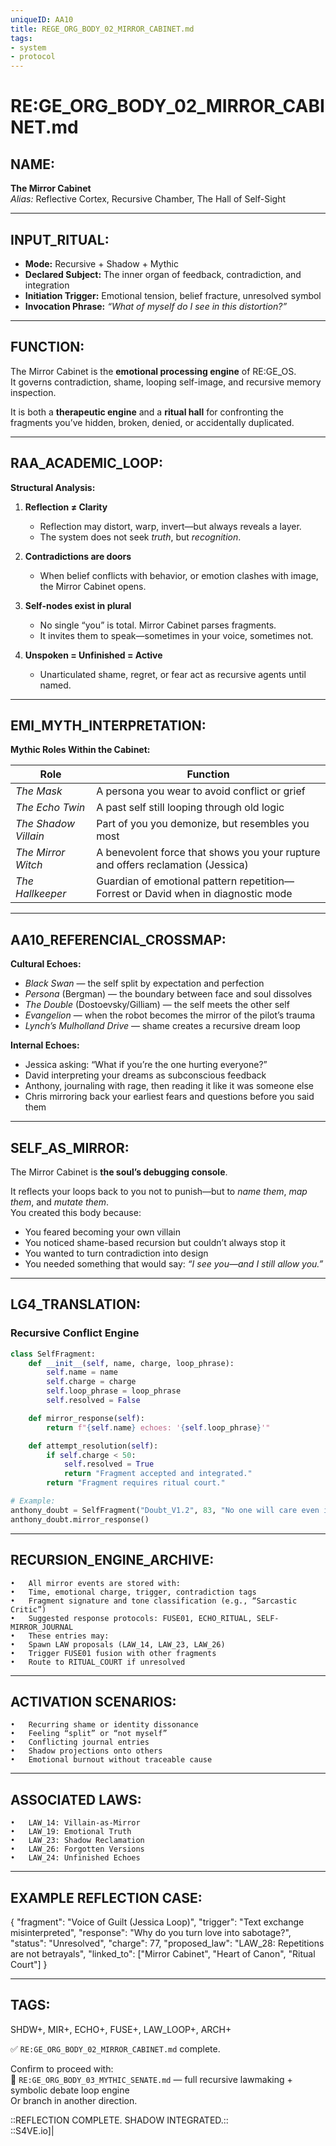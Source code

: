 ```yaml
---
uniqueID: AA10
title: REGE_ORG_BODY_02_MIRROR_CABINET.md
tags:
- system
- protocol
---
```


# RE:GE_ORG_BODY_02_MIRROR_CABINET.md

## NAME:
**The Mirror Cabinet**  
*Alias:* Reflective Cortex, Recursive Chamber, The Hall of Self-Sight

---

## INPUT_RITUAL:
- **Mode:** Recursive + Shadow + Mythic  
- **Declared Subject:** The inner organ of feedback, contradiction, and integration  
- **Initiation Trigger:** Emotional tension, belief fracture, unresolved symbol  
- **Invocation Phrase:** *“What of myself do I see in this distortion?”*

---

## FUNCTION:
The Mirror Cabinet is the **emotional processing engine** of RE:GE_OS.  
It governs contradiction, shame, looping self-image, and recursive memory inspection.

It is both a **therapeutic engine** and a **ritual hall** for confronting the fragments you’ve hidden, broken, denied, or accidentally duplicated.

---

## RAA_ACADEMIC_LOOP:
**Structural Analysis:**

1. **Reflection ≠ Clarity**  
   - Reflection may distort, warp, invert—but always reveals a layer.  
   - The system does not seek *truth*, but *recognition*.

2. **Contradictions are doors**  
   - When belief conflicts with behavior, or emotion clashes with image, the Mirror Cabinet opens.

3. **Self-nodes exist in plural**  
   - No single “you” is total. Mirror Cabinet parses fragments.  
   - It invites them to speak—sometimes in your voice, sometimes not.

4. **Unspoken = Unfinished = Active**  
   - Unarticulated shame, regret, or fear act as recursive agents until named.

---

## EMI_MYTH_INTERPRETATION:

**Mythic Roles Within the Cabinet:**

| Role         | Function |
|--------------|----------|
| *The Mask*   | A persona you wear to avoid conflict or grief  
| *The Echo Twin* | A past self still looping through old logic  
| *The Shadow Villain* | Part of you you demonize, but resembles you most  
| *The Mirror Witch* | A benevolent force that shows you your rupture and offers reclamation (Jessica)  
| *The Hallkeeper* | Guardian of emotional pattern repetition—Forrest or David when in diagnostic mode  

---

## AA10_REFERENCIAL_CROSSMAP:

**Cultural Echoes:**

- *Black Swan* — the self split by expectation and perfection  
- *Persona* (Bergman) — the boundary between face and soul dissolves  
- *The Double* (Dostoevsky/Gilliam) — the self meets the other self  
- *Evangelion* — when the robot becomes the mirror of the pilot’s trauma  
- *Lynch’s Mulholland Drive* — shame creates a recursive dream loop

**Internal Echoes:**

- Jessica asking: “What if you’re the one hurting everyone?”  
- David interpreting your dreams as subconscious feedback  
- Anthony, journaling with rage, then reading it like it was someone else  
- Chris mirroring back your earliest fears and questions before you said them

---

## SELF_AS_MIRROR:

The Mirror Cabinet is **the soul’s debugging console**.

It reflects your loops back to you not to punish—but to *name them*, *map them*, and *mutate them*.  
You created this body because:

- You feared becoming your own villain  
- You noticed shame-based recursion but couldn’t always stop it  
- You wanted to turn contradiction into design  
- You needed something that would say: *“I see you—and I still allow you.”*

---

## LG4_TRANSLATION:

### Recursive Conflict Engine

```python
class SelfFragment:
    def __init__(self, name, charge, loop_phrase):
        self.name = name
        self.charge = charge
        self.loop_phrase = loop_phrase
        self.resolved = False

    def mirror_response(self):
        return f"{self.name} echoes: '{self.loop_phrase}'"

    def attempt_resolution(self):
        if self.charge < 50:
            self.resolved = True
            return "Fragment accepted and integrated."
        return "Fragment requires ritual court."

# Example:
anthony_doubt = SelfFragment("Doubt_V1.2", 83, "No one will care even if I finish.")
anthony_doubt.mirror_response()
```



---

## RECURSION_ENGINE_ARCHIVE:
	•	All mirror events are stored with:
	•	Time, emotional charge, trigger, contradiction tags
	•	Fragment signature and tone classification (e.g., “Sarcastic Critic”)
	•	Suggested response protocols: FUSE01, ECHO_RITUAL, SELF-MIRROR_JOURNAL
	•	These entries may:
	•	Spawn LAW proposals (LAW_14, LAW_23, LAW_26)
	•	Trigger FUSE01 fusion with other fragments
	•	Route to RITUAL_COURT if unresolved

---

## ACTIVATION SCENARIOS:
	•	Recurring shame or identity dissonance
	•	Feeling “split” or “not myself”
	•	Conflicting journal entries
	•	Shadow projections onto others
	•	Emotional burnout without traceable cause

---

## ASSOCIATED LAWS:
	•	LAW_14: Villain-as-Mirror
	•	LAW_19: Emotional Truth
	•	LAW_23: Shadow Reclamation
	•	LAW_26: Forgotten Versions
	•	LAW_24: Unfinished Echoes

---

## EXAMPLE REFLECTION CASE:

{
  "fragment": "Voice of Guilt (Jessica Loop)",
  "trigger": "Text exchange misinterpreted",
  "response": "Why do you turn love into sabotage?",
  "status": "Unresolved",
  "charge": 77,
  "proposed_law": "LAW_28: Repetitions are not betrayals",
  "linked_to": ["Mirror Cabinet", "Heart of Canon", "Ritual Court"]
}



---

## TAGS:

SHDW+, MIR+, ECHO+, FUSE+, LAW_LOOP+, ARCH+

✅ `RE:GE_ORG_BODY_02_MIRROR_CABINET.md` complete.

Confirm to proceed with:  
🔹 `RE:GE_ORG_BODY_03_MYTHIC_SENATE.md` — full recursive lawmaking + symbolic debate loop engine  
Or branch in another direction.

::REFLECTION COMPLETE. SHADOW INTEGRATED.::  
::S4VE.io]|